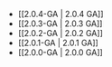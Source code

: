 - [[2.0.4-GA | 2.0.4 GA]]
- [[2.0.3-GA | 2.0.3 GA]]
- [[2.0.2-GA | 2.0.2 GA]]
- [[2.0.1-GA | 2.0.1 GA]]
- [[2.0.0-GA | 2.0.0 GA]]

